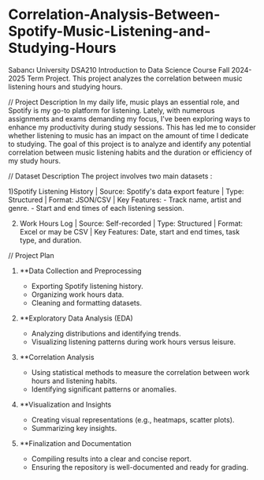 # Correlation-Analysis-Between-Spotify-Music-Listening-and-Studying-Hours
Sabancı University DSA210 Introduction to Data Science Course Fall 2024-2025 Term Project. This project analyzes the correlation between music listening hours and studying hours. 

// Project Description
In my daily life, music plays an essential role, and Spotify is my go-to platform for listening. Lately, with numerous assignments and exams demanding my focus, I've been exploring ways to enhance my productivity during study sessions. This has led me to consider whether listening to music has an impact on the amount of time I dedicate to studying. The goal of this project is to analyze and identify any potential correlation between music listening habits and the duration or efficiency of my study hours.

// Dataset Description
The project involves two main datasets :

1)Spotify Listening History |
Source: Spotify's data export feature | Type: Structured | Format: JSON/CSV | Key Features: - Track name, artist and genre.  - Start and end times of each listening session.

2) Work Hours Log |
Source: Self-recorded | Type: Structured | Format: Excel or may be CSV | Key Features: Date, start and end times, task type, and duration.


// Project Plan
1. **Data Collection and Preprocessing
   - Exporting Spotify listening history.
   - Organizing work hours data.
   - Cleaning and formatting datasets.

2. **Exploratory Data Analysis (EDA)
   - Analyzing distributions and identifying trends.
   - Visualizing listening patterns during work hours versus leisure.

3. **Correlation Analysis
   - Using statistical methods to measure the correlation between work hours and listening habits.
   - Identifying significant patterns or anomalies.

4. **Visualization and Insights
   - Creating visual representations (e.g., heatmaps, scatter plots).
   - Summarizing key insights.

5. **Finalization and Documentation
   - Compiling results into a clear and concise report.
   - Ensuring the repository is well-documented and ready for grading.













































